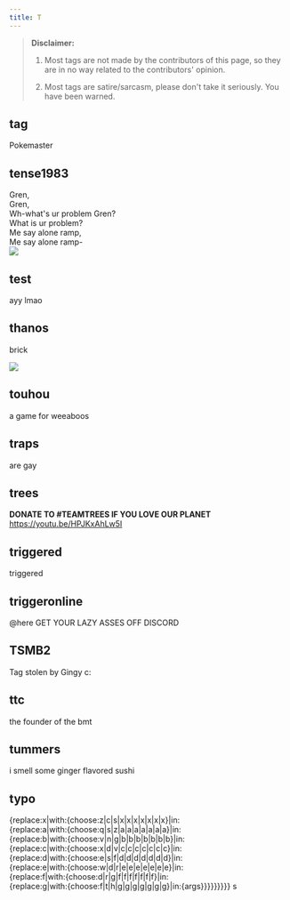 ```yaml
---
title: T
---
```


> **Disclaimer:** 
> 
> 1. Most tags are not made by the contributors of this page, so they are in no way related to the contributors' opinion.
> 
> 2. Most tags are satire/sarcasm, please don't take it seriously. You have been warned.

## tag

Pokemaster

## tense1983

Gren,  
Gren,  
Wh-what's ur problem Gren?  
What is ur problem?  
Me say alone ramp,  
Me say alone ramp-  
![](https://cdn.discordapp.com/attachments/321819041348190249/610703261997203459/tense1983.gif)

## test

ayy lmao

## thanos

brick

![](https://cdn.discordapp.com/attachments/223264079672770561/725351984735191080/20181130_083854.jpg)

## touhou

​᠎a game for weeaboos

## traps

are gay

## trees

​**DONATE TO #TEAMTREES IF YOU LOVE OUR PLANET** https://youtu.be/HPJKxAhLw5I

## triggered

triggered

## triggeronline

@​​here GET YOUR LAZY ASSES OFF DISCORD

## TSMB2

Tag stolen by Gingy c:

## ttc

​the founder of the bmt

## tummers

i smell some ginger flavored sushi

## typo

{replace:x|with:{choose:z|c|s|x|x|x|x|x|x|x}|in:  
{replace:a|with:{choose:q|s|z|a|a|a|a|a|a|a}|in:  
{replace:b|with:{choose:v|n|g|b|b|b|b|b|b|b}|in:  
{replace:c|with:{choose:x|d|v|c|c|c|c|c|c|c}|in:  
{replace:d|with:{choose:e|s|f|d|d|d|d|d|d|d}|in:  
{replace:e|with:{choose:w|d|r|e|e|e|e|e|e|e}|in:  
{replace:f|with:{choose:d|r|g|f|f|f|f|f|f|f}|in:  
{replace:g|with:{choose:f|t|h|g|g|g|g|g|g|g}|in:{args}}}}}}}}}
s